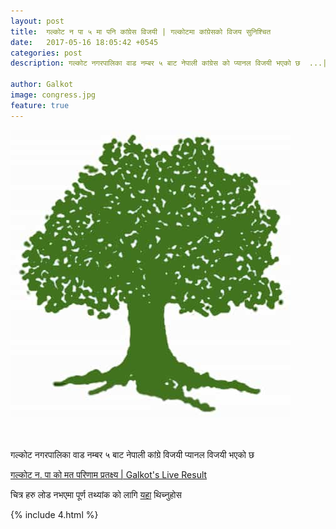 ```yaml
---
layout: post
title:  गल्कोट न पा ५ मा पनि कांग्रेस विजयी | गल्कोटमा कांग्रेसको विजय सुनिश्चित 
date:   2017-05-16 18:05:42 +0545
categories: post
description: गल्कोट नगरपालिका वाड नम्बर ५ बाट नेपाली कांग्रेस को प्यानल विजयी भएको छ  ...| Galkot Municipality News, Khabar, Information, Election, Local 

author: Galkot
image: congress.jpg
feature: true
---
```


<img src="congress.jpg" alt="hemanta">
<br>


<br><br>
गल्कोट नगरपालिका वाड नम्बर ५ बाट नेपाली कांग्रे विजयी प्यानल विजयी भएको छ 

<a href="/election"> गल्कोट न. पा को मत परिणाम प्रतक्ष्य | Galkot's Live Result</a>

चित्र हरु लोड नभएमा पूर्ण तथ्यांक को लागि <a href="/election">यहा</a> थिच्नुहोस  

{% include 4.html %}

<br>

